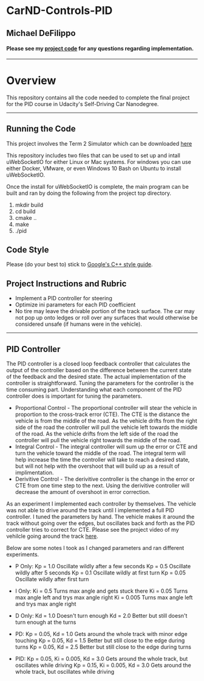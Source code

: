 # CarND-Controls-PID 

## Michael DeFilippo

#### Please see my [project code](https://github.com/mikedef/CarND-PID-Control-Project) for any questions regarding implementation.
---

# Overview
This repository contains all the code needed to complete the final project for the PID course in Udacity's Self-Driving Car Nanodegree.

---
## Running the Code
This project involves the Term 2 Simulator which can be downloaded [here](https://github.com/udacity/self-driving-car-sim/releases)

This repository includes two files that can be used to set up and intall uWebSocketIO for either Linux or Mac systems. For windows you can use either Docker, VMware, or even Windows 10 Bash on Ubuntu to install uWebSocketIO.

Once the install for uWebSocketIO is complete, the main program can be built and ran by doing the following from the project top directory.

1. mkdir build
2. cd build
3. cmake ..
4. make
5. ./pid

## Code Style

Please (do your best to) stick to [Google's C++ style guide](https://google.github.io/styleguide/cppguide.html).

## Project Instructions and Rubric
 - Implement a PID controller for steering
 - Optimize ini parameters for each PID coefficient
 - No tire may leave the drivable portion of the track surface. The car may not pop up onto ledges or roll over any surfaces that would otherwise be considered unsafe (if humans were in the vehicle).

---
## PID Controller
The PID controller is a closed loop feedback controller that calculates the output of the controller based on the difference between the current state of the feedback and the desired state. The actual implementation of the controller is straightforward. Tuning the parameters for the controller is the time consuming part. Understanding what each component of the PID controller does is important for tuning the parameters. 
 - Proportional Control - The proportional controller will stear the vehicle in proportion to the cross-track error (CTE). The CTE is the distance the vehicle is from the middle of the road. As the vehicle drifts from the right side of the road the controller will pull the vehicle left towards the middle of the road. As the vehicle drifts from the left side of the road the controller will pull the vehicle right towards the middle of the road. 
 - Integral Control - The integral controller will sum up the error or CTE and turn the vehicle toward the middle of the road. The integral term will help increase the time the controller will take to reach a desired state, but will not help with the overshoot that will build up as a result of implimentation. 
 - Derivitive Control - The derivitive controller is the change in the error or CTE from one time step to the next. Using the derivitive controller will decrease the amount of overshoot in error correction. 
 
As an experiment I implemented each controller by themselves. The vehicle was not able to drive around the track until I implemented a full PID controller. I tuned the parameters by hand. The vehicle makes it around the track without going over the edges, but oscillates back and forth as the PID controller tries to correct for CTE. Please see the project video of my vehilcle going around the track [here](https://youtu.be/vbkYn6jW1gM). 

Below are some notes I took as I changed parameters and ran different experiments. 
 - P Only:
    Kp = 1.0     Oscillate wildly after a few seconds
    Kp = 0.5     Oscillate wildly after 5 seconds
    Kp = 0.1     Oscillate wildly at first turn
    Kp = 0.05    Oscillate wildly after first turn

 - I Only:
    Ki = 0.5     Turns max angle and gets stuck there
    Ki = 0.05    Turns max angle left and trys max angle right
    Ki = 0.005   Turns max angle left and trys max angle right

 - D Only:
    Kd = 1.0     Doesn't turn enough
    Kd = 2.0     Better but still doesn't turn enough at the turns

 - PD:
    Kp = 0.05, Kd = 1.0
      Gets around the whole track with minor edge touching
    Kp = 0.05, Kd = 1.5
      Better but still close to the edge during turns
    Kp = 0.05, Kd = 2.5
      Better but still close to the edge during turns

 - PID:
    Kp = 0.05, Ki = 0.005, Kd = 3.0
      Gets around the whole track, but oscillates while driving
    Kp = 0.15, Ki = 0.005, Kd = 3.0
      Gets around the whole track, but oscillates while driving

